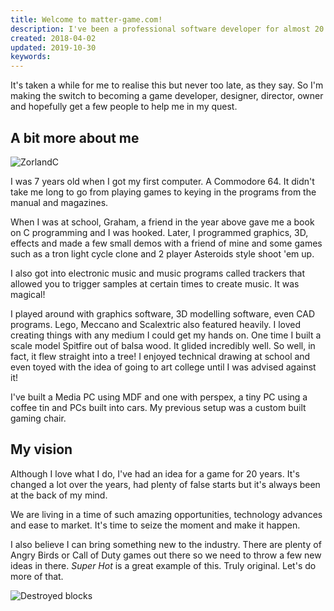 ```yaml
---
title: Welcome to matter-game.com!
description: I've been a professional software developer for almost 20 years. I've written a lot of website applications and I absolutely love what I do. I've used ASP, Assembler, Bash, Batch, C++, CSS, HTML, Java, JavaScript, Ruby, SQL and dabbled with many more. My real passion, however, is writing computer games.
created: 2018-04-02
updated: 2019-10-30
keywords:
---
```


It's taken a while for me to realise this but never too late, as they say. So I'm making the switch to becoming a game developer, designer, director, owner and hopefully get a few people to help me in my quest.

## A bit more about me

![ZorlandC](/assets/zorlandc.webp)

I was 7 years old when I got my first computer. A Commodore 64. It didn't take me long to go from playing games to keying in the programs from the manual and magazines.

When I was at school, Graham, a friend in the year above gave me a book on C programming and I was hooked. Later, I programmed graphics, 3D, effects and made a few small demos with a friend of mine and some games such as a tron light cycle clone and 2 player Asteroids style shoot 'em up.

I also got into electronic music and music programs called trackers that allowed you to trigger samples at certain times to create music. It was magical!

I played around with graphics software, 3D modelling software, even CAD programs. Lego, Meccano and Scalextric also featured heavily. I loved creating things with any medium I could get my hands on. One time I built a scale model Spitfire out of balsa wood. It glided incredibly well. So well, in fact, it flew straight into a tree! I enjoyed technical drawing at school and even toyed with the idea of going to art college until I was advised against it!

I've built a Media PC using MDF and one with perspex, a tiny PC using a coffee tin and PCs built into cars. My previous setup was a custom built gaming chair.

## My vision

Although I love what I do, I've had an idea for a game for 20 years. It's changed a lot over the years, had plenty of false starts but it's always been at the back of my mind.

We are living in a time of such amazing opportunities, technology advances and ease to market. It's time to seize the moment and make it happen.

I also believe I can bring something new to the industry. There are plenty of
Angry Birds or Call of Duty games out there so we need to throw a few new ideas in there. *Super Hot* is a great example of this. Truly original. Let's do more of that.

![Destroyed blocks](/assets/destroyed.webp)
